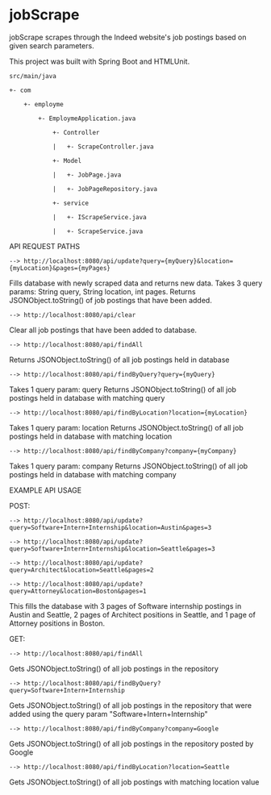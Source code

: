 # jobScrape

jobScrape scrapes through the Indeed website's job postings based on given search parameters.

This project was built with Spring Boot and HTMLUnit.

    src/main/java

    +- com
    
        +- employme
        
            +- EmploymeApplication.java
            
                +- Controller
                
                |   +- ScrapeController.java
                
                +- Model
                
                |   +- JobPage.java
                
                |   +- JobPageRepository.java
                
                +- service
                
                |   +- IScrapeService.java
                
                |   +- ScrapeService.java
                
              
API REQUEST PATHS

    --> http://localhost:8080/api/update?query={myQuery}&location={myLocation}&pages={myPages}

Fills database with newly scraped data and returns new data.
Takes 3 query params: String query, String location, int pages.
Returns JSONObject.toString() of job postings that have been added.



    --> http://localhost:8080/api/clear

Clear all job postings that have been added to database.



    --> http://localhost:8080/api/findAll

Returns JSONObject.toString() of all job postings held in database



    --> http://localhost:8080/api/findByQuery?query={myQuery}

Takes 1 query param: query
Returns JSONObject.toString() of all job postings held in database with matching query



    --> http://localhost:8080/api/findByLocation?location={myLocation}

Takes 1 query param: location
Returns JSONObject.toString() of all job postings held in database with matching location



    --> http://localhost:8080/api/findByCompany?company={myCompany}

Takes 1 query param: company
Returns JSONObject.toString() of all job postings held in database with matching company





EXAMPLE API USAGE


POST:

    --> http://localhost:8080/api/update?query=Software+Intern+Internship&location=Austin&pages=3

    --> http://localhost:8080/api/update?query=Software+Intern+Internship&location=Seattle&pages=3

    --> http://localhost:8080/api/update?query=Architect&location=Seattle&pages=2

    --> http://localhost:8080/api/update?query=Attorney&location=Boston&pages=1

This fills the database with 3 pages of Software internship postings in Austin and Seattle, 2 pages of Architect positions in Seattle, and 1 page of Attorney positions in Boston.


GET:

    --> http://localhost:8080/api/findAll

Gets JSONObject.toString() of all job postings in the repository



    --> http://localhost:8080/api/findByQuery?query=Software+Intern+Internship

Gets JSONObject.toString() of all job postings in the repository that were added using the query param "Software+Intern+Internship"



    --> http://localhost:8080/api/findByCompany?company=Google

Gets JSONObject.toString() of all job postings in the repository posted by Google



    --> http://localhost:8080/api/findByLocation?location=Seattle

Gets JSONObject.toString() of all job postings with matching location value

